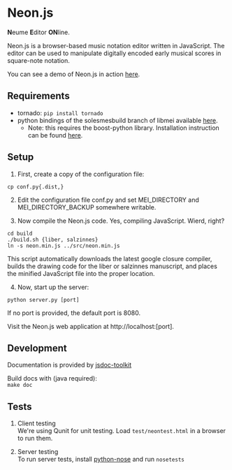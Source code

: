 Neon.js
=======

**N**eume **E**ditor **ON**line.

Neon.js is a browser-based music notation editor written in JavaScript. The editor can be used to manipulate digitally encoded early musical scores in square-note notation.

You can see a demo of Neon.js in action [here](http://ddmal.music.mcgill.ca/neondemo).

Requirements
------------

 * tornado: `pip install tornado`
 * python bindings of the solesmesbuild branch of libmei available [here](https://github.com/gburlet/libmei). 
    * Note: this requires the boost-python library. Installation instruction can be found [here](https://github.com/DDMAL/libmei/wiki).

Setup
-----

1. First, create a copy of the configuration file:  
```
cp conf.py{.dist,}
```

2. Edit the configuration file conf.py and set MEI_DIRECTORY and MEI_DIRECTORY_BACKUP somewhere writable.

3. Now compile the Neon.js code. Yes, compiling JavaScript. Wierd, right?  
```
cd build  
./build.sh {liber, salzinnes}  
ln -s neon.min.js ../src/neon.min.js  
```  
This script automatically downloads the latest google closure compiler, builds the drawing code for the liber or salzinnes manuscript, and places the minified JavaScript file into the proper location.

4. Now, start up the server:  
```
python server.py [port]
```  
If no port is provided, the default port is 8080.

Visit the Neon.js web application at http://localhost:[port].

Development
-----------

Documentation is provided by [jsdoc-toolkit](http://code.google.com/p/jsdoc-toolkit/)

Build docs with (java required):  
    `make doc`

Tests
-----

1. Client testing  
We're using Qunit for unit testing. Load `test/neontest.html` in a browser to run them.

2. Server testing  
To run server tests, install [python-nose](https://github.com/nose-devs/nose) and run `nosetests`
